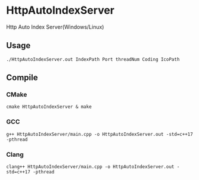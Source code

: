 # HttpAutoIndexServer
Http Auto Index Server(Windows/Linux)
## Usage
    ./HttpAutoIndexServer.out IndexPath Port threadNum Coding IcoPath
## Compile
### CMake
    cmake HttpAutoIndexServer & make
### GCC
    g++ HttpAutoIndexServer/main.cpp -o HttpAutoIndexServer.out -std=c++17 -pthread
### Clang
    clang++ HttpAutoIndexServer/main.cpp -o HttpAutoIndexServer.out -std=c++17 -pthread
